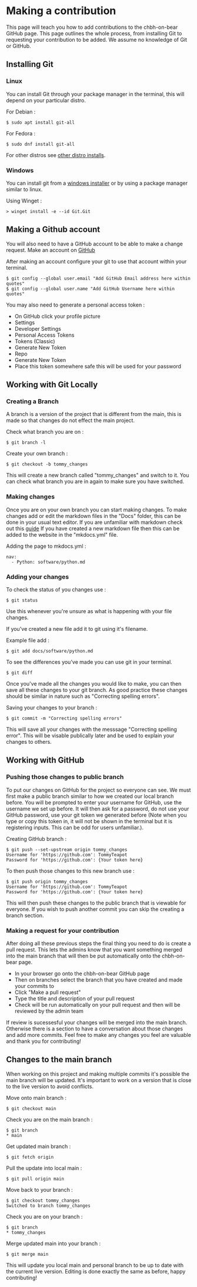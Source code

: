 # Making a contribution

This page will teach you how to add contributions to the chbh-on-bear GitHub page. This page outlines the whole process, from installing Git to requesting your contribution to be added. We assume no knowledge of Git or GitHub.

## Installing Git

### Linux

You can install Git through your package manager in the terminal, this will depend on your particular distro.

For Debian : 

```shell
$ sudo apt install git-all
```

For Fedora :

```shell
$ sudo dnf install git-all
```

For other distros see [other distro installs](https://git-scm.com/download/linux).

### Windows

You can install git from a [windows installer](https://git-scm.com/download/win) or by using a package manager similar to linux.

Using Winget :

```shell
> winget install -e --id Git.Git
```

## Making a Github account

You will also need to have a GitHub account to be able to make a change request. Make an account on [GitHub](https://github.com/)

After making an account configure your git to use that account within your terminal.

```shell
$ git config --global user.email "Add GitHub Email address here within quotes"
$ git config --global user.name "Add GitHub Username here within quotes"
```

You may also need to generate a personal access token :

 - On GitHub click your profile picture
 - Settings
 - Developer Settings
 - Personal Access Tokens 
 - Tokens (Classic)
 - Generate New Token
 - Repo
 - Generate New Token
 - Place this token somewhere safe this will be used for your password

## Working with Git Locally

### Creating a Branch

A branch is a version of the project that is different from the main, this is made so that changes do not effect the main project.

Check what branch you are on :

```shell
$ git branch -l
```

Create your own branch :

```shell
$ git checkout -b tommy_changes
```

This will create a new branch called "tommy_changes" and switch to it. You can check what branch you are in again to make sure you have switched. 

### Making changes

Once you are on your own branch you can start making changes. To make changes add or edit the markdown files in the "Docs" folder, this can be done in your usual text editor. If you are unfamiliar with markdown check out this [guide](https://www.markdownguide.org/cheat-sheet) If you have created a new markdown file then this can be added to the website in the "mkdocs.yml" file.

Adding the page to mkdocs.yml : 

```shell
nav:
  - Python: software/python.md
```

### Adding your changes

To check the status of you changes use : 

```shell
$ git status
```

Use this whenever you're unsure as what is happening with your file changes.

If you've created a new file add it to git using it's filename.

Example file add :

```shell
$ git add docs/software/python.md
```

To see the differences you've made you can use git in your terminal.

```shell
$ git diff
```

Once you've made all the changes you would like to make, you can then save all these changes to your git branch. As good practice these changes should be similar in nature such as "Correcting spelling errors". 

Saving your changes to your branch :

```shell
$ git commit -m "Correcting spelling errors"
```
This will save all your changes with the messsage "Correcting spelling error". This will be visable publically later and be used to explain your changes to others. 

## Working with GitHub

### Pushing those changes to public branch

To put our changes on GitHub for the project so everyone can see. We must first make a public branch similar to how we created our local branch before. You will be prompted to enter your username for GitHub, use the username we set up before. It will then ask for a password, do not use your GitHub password, use your git token we generated before (Note when you type or copy this token in, it will not be shown in the terminal but it is registering inputs. This can be odd for users unfamiliar.). 

Creating GitHub branch : 

```shell
$ git push --set-upstream origin tommy_changes
Username for 'https://github.com': TommyTeapot
Password for 'https://github.com': {Your token here}
```

To then push those changes to this new branch use : 

```shell
$ git push origin tommy_changes
Username for 'https://github.com': TommyTeapot
Password for 'https://github.com': {Your token here}
```

This will then push these changes to the public branch that is viewable for everyone. If you wish to push another commit you can skip the creating a branch section.

### Making a request for your contribution
After doing all these previous steps the final thing you need to do is create a pull request. This lets the admins know that you want something merged into the main branch that will then be put automatically onto the chbh-on-bear page. 

 - In your browser go onto the chbh-on-bear GitHub page
 - Then on branches select the branch that you have created and made your commits to
 - Click "Make a pull request"
 - Type the title and description of your pull request
 - Check will be run automatically on your pull request and then will be reviewed by the admin team

If review is sucessesful your changes will be merged into the main branch. Otherwise there is a section to have a conversation about those changes and add more commits. Feel free to make any changes you feel are valuable and thank you for contributing!

## Changes to the main branch

When working on this project and making multiple commits it's possible the main branch will be updated. It's important to work on a version that is close to the live version to avoid conflicts. 

Move onto main branch : 

```shell
$ git checkout main
```

Check you are on the main branch : 

```shell
$ git branch
* main
```

Get updated main branch :

```shell
$ git fetch origin 
```

Pull the update into local main : 

```shell
$ git pull origin main
```

Move back to your branch : 

```shell
$ git checkout tommy_changes
Switched to branch tommy_changes
```

Check you are on your branch :

```shell
$ git branch
* tommy_changes
```

Merge updated main into your branch : 

```shell
$ git merge main
```

This will update you local main and personal branch to be up to date with the current live version. Editing is done exactly the same as before, happy contributing! 
